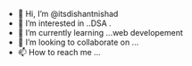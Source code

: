 - 👋 Hi, I’m @itsdishantnishad
- 👀 I’m interested in ..DSA .
- 🌱 I’m currently learning ...web developement
- 💞️ I’m looking to collaborate on ...
- 📫 How to reach me ...

<!---
itsdishantnishad/itsdishantnishad is a ✨ special ✨ repository because its `README.md` (this file) appears on your GitHub profile.
You can click the Preview link to take a look at your changes.
--->
